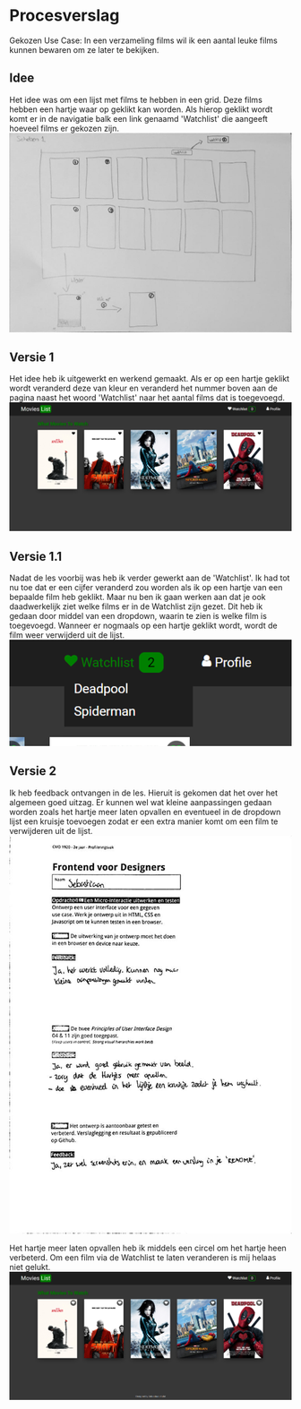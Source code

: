 # Procesverslag

Gekozen Use Case: In een verzameling films wil ik een aantal leuke films kunnen bewaren om ze later te bekijken.

## Idee
Het idee was om een lijst met films te hebben in een grid. Deze films hebben een hartje waar op geklikt kan worden. Als hierop geklikt wordt komt er in de navigatie balk een link genaamd 'Watchlist' die aangeeft hoeveel films er gekozen zijn.
![alt text](https://github.com/hulsts002/frontend-voor-designers-1920/blob/master/opdracht1/img/Readme/Schets.jpg "Schets")

## Versie 1
Het idee heb ik uitgewerkt en werkend gemaakt. Als er op een hartje geklikt wordt veranderd deze van kleur en veranderd het nummer boven aan de pagina naast het woord 'Watchlist' naar het aantal films dat is toegevoegd.
![alt text](https://github.com/hulsts002/frontend-voor-designers-1920/blob/master/opdracht1/img/Readme/Versie1.png "Versie 1")

## Versie 1.1
Nadat de les voorbij was heb ik verder gewerkt aan de 'Watchlist'. Ik had tot nu toe dat er een cijfer veranderd zou worden als ik op een hartje van een bepaalde film heb geklikt. Maar nu ben ik gaan werken aan dat je ook daadwerkelijk ziet welke films er in de Watchlist zijn gezet.
Dit heb ik gedaan door middel van een dropdown, waarin te zien is welke film is toegevoegd. Wanneer er nogmaals op een hartje geklikt wordt, wordt de film weer verwijderd uit de lijst.
![alt text](https://github.com/hulsts002/frontend-voor-designers-1920/blob/master/opdracht1/img/Readme/Versie1.1.png "Versie 1.1")

## Versie 2
Ik heb feedback ontvangen in de les. Hieruit is gekomen dat het over het algemeen goed uitzag. Er kunnen wel wat kleine aanpassingen gedaan worden zoals het hartje meer laten opvallen en eventueel in de dropdown lijst een kruisje toevoegen zodat er een extra manier komt om een film te verwijderen uit de lijst.
![alt text](https://github.com/hulsts002/frontend-voor-designers-1920/blob/master/opdracht1/img/Readme/Feedback.jpg "Feedback")

Het hartje meer laten opvallen heb ik middels een circel om het hartje heen verbeterd. Om een film via de Watchlist te laten veranderen is mij helaas niet gelukt.
![alt text](https://github.com/hulsts002/frontend-voor-designers-1920/blob/master/opdracht1/img/Readme/Versie2.png "Versie 2")
